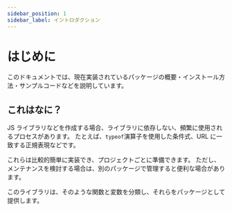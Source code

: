 ```yaml
---
sidebar_position: 1
sidebar_label: イントロダクション
---
```


# はじめに

このドキュメントでは、現在実装されているパッケージの概要・インストール方法・サンプルコードなどを説明しています。

## これはなに？

JS ライブラリなどを作成する場合、ライブラリに依存しない、頻繁に使用されるプロセスがあります。
たとえば、`typeof`演算子を使用した条件式、URL に一致する正規表現などです。

これらは比較的簡単に実装でき、プロジェクトごとに準備できます。
ただし、メンテナンスを検討する場合は、別のパッケージで管理すると便利な場合があります。

このライブラリは、そのような関数と変数を分類し、それらをパッケージとして提供します。
